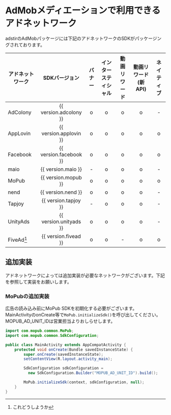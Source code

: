 # AdMobメディエーションで利用できるアドネットワーク

adstirのAdMobパッケージには下記のアドネットワークのSDKがパッケージングされております。

アドネットワーク|SDKバージョン|バナー|インタースティシャル|動画リワード|動画リワード(新API)|ネイティブ
---| :-: |:-:|:-:|:-:|:-:|:-:
AdColony|{{ version.adcolony }}| o | o | o | o | -
AppLovin|{{ version.applovin }}| o | o | o | o | o
Facebook|{{ version.facebook }}| o | o | o | o | o
maio    |{{ version.maio     }}| - | o | o | o | -
MoPub   |{{ version.mopub    }}| o | o | o | o | o
nend    |{{ version.nend     }}| o | o | o | o | - 
Tapjoy  |{{ version.tapjoy   }}| - | o | o | o | - 
UnityAds|{{ version.unityads }}| o | o | o | o | - 
FiveAd[^1]|{{ version.fivead }}| o | o | - | o | o

[^1]: これどうしようか

## 追加実装

アドネットワークによっては追加実装が必要なネットワークがございます。下記を参照して実装をお願いします。

### MoPubの追加実装
広告の読み込み前にMoPub SDKを初期化する必要がございます。  
MainActivityのonCreate等で`MoPub.initializeSdk()`を呼び出してください。  
MOPUB_AD_UNIT_IDは営業担当よりおしらせします。  

```java hl_lines="1 2 4 5 6 7 13 14"
import com.mopub.common.MoPub;
import com.mopub.common.SdkConfiguration;

public class MainActivity extends AppCompatActivity {
    protected void onCreate(Bundle savedInstanceState) {
        super.onCreate(savedInstanceState);
        setContentView(R.layout.activity_main);

        SdkConfiguration sdkConfiguration =
          new SdkConfiguration.Builder("MOPUB_AD_UNIT_ID").build();

        MoPub.initializeSdk(context, sdkConfiguration, null);
    }
}
```